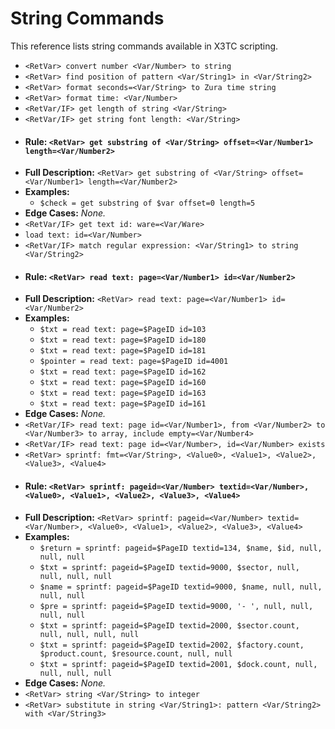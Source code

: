 # String Commands

This reference lists string commands available in X3TC scripting.

- `<RetVar> convert number <Var/Number> to string`
- `<RetVar> find position of pattern <Var/String1> in <Var/String2>`
- `<RetVar> format seconds=<Var/String> to Zura time string`
- `<RetVar> format time: <Var/Number>`
- `<RetVar/IF> get length of string <Var/String>`
- `<RetVar/IF> get string font length: <Var/String>`
- #### Rule: `<RetVar> get substring of <Var/String> offset=<Var/Number1> length=<Var/Number2>`
- **Full Description:** `<RetVar> get substring of <Var/String> offset=<Var/Number1> length=<Var/Number2>`
- **Examples:**
  - `$check = get substring of $var offset=0 length=5`
- **Edge Cases:** _None._
- `<RetVar/IF> get text id: ware=<Var/Ware>`
- `load text: id=<Var/Number>`
- `<RetVar/IF> match regular expression: <Var/String1> to string <Var/String2>`
- #### Rule: `<RetVar> read text: page=<Var/Number1> id=<Var/Number2>`
- **Full Description:** `<RetVar> read text: page=<Var/Number1> id=<Var/Number2>`
- **Examples:**
  - `$txt = read text: page=$PageID id=103`
  - `$txt = read text: page=$PageID id=180`
  - `$txt = read text: page=$PageID id=181`
  - `$pointer = read text: page=$PageID id=4001`
  - `$txt = read text: page=$PageID id=162`
  - `$txt = read text: page=$PageID id=160`
  - `$txt = read text: page=$PageID id=163`
  - `$txt = read text: page=$PageID id=161`
- **Edge Cases:** _None._
- `<RetVar/IF> read text: page id=<Var/Number1>, from <Var/Number2> to <Var/Number3> to array, include empty=<Var/Number4>`
- `<RetVar/IF> read text: page id=<Var/Number>, id=<Var/Number> exists`
- `<RetVar> sprintf: fmt=<Var/String>, <Value0>, <Value1>, <Value2>, <Value3>, <Value4>`
- #### Rule: `<RetVar> sprintf: pageid=<Var/Number> textid=<Var/Number>, <Value0>, <Value1>, <Value2>, <Value3>, <Value4>`
- **Full Description:** `<RetVar> sprintf: pageid=<Var/Number> textid=<Var/Number>, <Value0>, <Value1>, <Value2>, <Value3>, <Value4>`
- **Examples:**
  - `$return = sprintf: pageid=$PageID textid=134, $name, $id, null, null, null`
  - `$txt = sprintf: pageid=$PageID textid=9000, $sector, null, null, null, null`
  - `$name = sprintf: pageid=$PageID textid=9000, $name, null, null, null, null`
  - `$pre = sprintf: pageid=$PageID textid=9000, '- ', null, null, null, null`
  - `$txt = sprintf: pageid=$PageID textid=2000, $sector.count, null, null, null, null`
  - `$txt = sprintf: pageid=$PageID textid=2002, $factory.count, $product.count, $resource.count, null, null`
  - `$txt = sprintf: pageid=$PageID textid=2001, $dock.count, null, null, null, null`
- **Edge Cases:** _None._
- `<RetVar> string <Var/String> to integer`
- `<RetVar> substitute in string <Var/String1>: pattern <Var/String2> with <Var/String3>`
